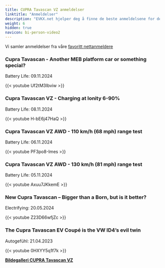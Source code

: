 ```yaml
---
title: CUPRA Tavascan VZ anmeldelser
linktitle: "Anmeldelser"
description: "EVKX.net hjelper deg å finne de beste anmeldelsene for denne modellen."
weight: 6
hidden: true
navicon: bi-person-video2
---
```

Vi samler anmeldelser fra våre [favoritt nettanmeldere](../../../../../guides/evreviewers/)

<div class="container text-center shadow p-2 pe-4 mb-5 bg-body-tertiary rounded border">
<h3>Cupra Tavascan - Another MEB platform car or something special?</h3>
<p>Battery Life: 09.11.2024</p>

{{< youtube Uf2tM3Ibviw >}}

</div>
<div class="container text-center shadow p-2 pe-4 mb-5 bg-body-tertiary rounded border">
<h3>Cupra Tavascan VZ - Charging at Ionity 6-90%</h3>
<p>Battery Life: 08.11.2024</p>

{{< youtube H-bE6j47HaQ >}}

</div>
<div class="container text-center shadow p-2 pe-4 mb-5 bg-body-tertiary rounded border">
<h3>Cupra Tavascan VZ AWD - 110 km/h (68 mph) range test</h3>
<p>Battery Life: 06.11.2024</p>

{{< youtube PF3po8-Imes >}}

</div>
<div class="container text-center shadow p-2 pe-4 mb-5 bg-body-tertiary rounded border">
<h3>Cupra Tavascan VZ AWD - 130 km/h (81 mph) range test</h3>
<p>Battery Life: 05.11.2024</p>

{{< youtube Axuu7JKkemE >}}

</div>
<div class="container text-center shadow p-2 pe-4 mb-5 bg-body-tertiary rounded border">
<h3>New Cupra Tavascan – Bigger than a Born, but is it better?</h3>
<p>Electrifying: 20.05.2024</p>

{{< youtube Z23D66wfjZc >}}

</div>
<div class="container text-center shadow p-2 pe-4 mb-5 bg-body-tertiary rounded border">
<h3>The Cupra Tavascan EV Coupé is the VW ID4’s evil twin</h3>
<p>Autogefühl: 21.04.2023</p>

{{< youtube 0HXYY5q1f7k >}}

</div>
<div class="mt-3 mb-3">
<a href="../gallery/" class="text-decoration-none text-black">
<strong><i class="bi-arrow-left"></i>Bildegalleri  </strong>
</a>
<a href="../" class="text-decoration-none text-black float-end">
<strong>CUPRA Tavascan VZ <i class="bi-arrow-right"></i></strong>
</a>
</div>
